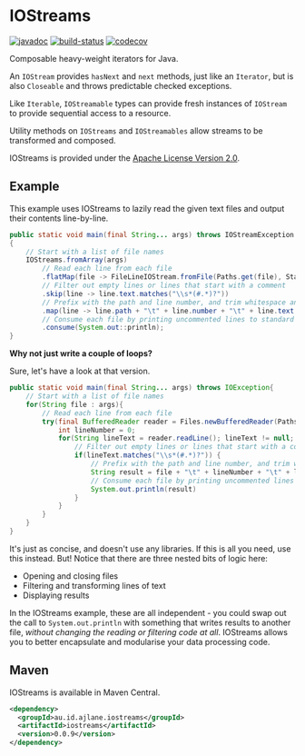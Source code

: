 IOStreams
=========
[![javadoc](http://www.javadoc.io/badge/au.id.ajlane.iostreams/iostreams.svg)](http://www.javadoc.io/doc/au.id.ajlane.iostreams/iostreams)
[![build-status](https://travis-ci.org/ajlane/iostreams.svg?branch=master)](https://travis-ci.org/ajlane/iostreams) [![codecov](https://codecov.io/gh/ajlane/iostreams/branch/master/graph/badge.svg)](https://codecov.io/gh/ajlane/iostreams)

Composable heavy-weight iterators for Java.

An `IOStream` provides `hasNext` and `next` methods, just like an `Iterator`, but is also `Closeable` and throws predictable checked exceptions.

Like `Iterable`, `IOStreamable` types can provide fresh instances of `IOStream` to provide sequential access to a resource.

Utility methods on `IOStreams` and `IOStreamables` allow streams to be transformed and composed.

IOStreams is provided under the [Apache License Version 2.0](http://www.apache.org/licenses/LICENSE-2.0).

Example
-------

This example uses IOStreams to lazily read the given text files and output their contents line-by-line.

```java
public static void main(final String... args) throws IOStreamException
{
    // Start with a list of file names
    IOStreams.fromArray(args)
        // Read each line from each file
        .flatMap(file -> FileLineIOStream.fromFile(Paths.get(file), StandardCharsets.UTF_8))
        // Filter out empty lines or lines that start with a comment
        .skip(line -> line.text.matches("\\s*(#.*)?"))
        // Prefix with the path and line number, and trim whitespace and comments from the lines that are left
        .map(line -> line.path + "\t" + line.number + "\t" + line.text.replaceAll("^\\s+|\\s*#.*$", ""))
        // Consume each file by printing uncommented lines to standard out.
        .consume(System.out::println);
}
```

**Why not just write a couple of loops?**

Sure, let's have a look at that version.
```java
public static void main(final String... args) throws IOException{
    // Start with a list of file names
    for(String file : args){
        // Read each line from each file
        try(final BufferedReader reader = Files.newBufferedReader(Paths.get(file), StandardCharsets.UTF_8)){
            int lineNumber = 0;
            for(String lineText = reader.readLine(); lineText != null; lineText = reader.readLine(), lineNumber++){
                // Filter out empty lines or lines that start with a comment
                if(lineText.matches("\\s*(#.*)?")) {
                    // Prefix with the path and line number, and trim whitespace and comments from the lines that are left
                    String result = file + "\t" + lineNumber + "\t" + lineText.replaceAll("^\\s+|\\s*#.*$", "");
                    // Consume each file by printing uncommented lines to standard out
                    System.out.println(result)
                }
            }
        }
    }
}
```

It's just as concise, and doesn't use any libraries. If this is all you need, use this instead. But! Notice that there are three nested bits of logic here:
* Opening and closing files
* Filtering and transforming lines of text
* Displaying results

In the IOStreams example, these are all independent - you could swap out the call to `System.out.println` with something that writes results to another file, _without changing the reading or filtering code at all_. IOStreams allows you to better encapsulate and modularise your data processing code.


Maven
-----

IOStreams is available in Maven Central.
```xml
<dependency>
  <groupId>au.id.ajlane.iostreams</groupId>
  <artifactId>iostreams</artifactId>
  <version>0.0.9</version>
</dependency>
```
